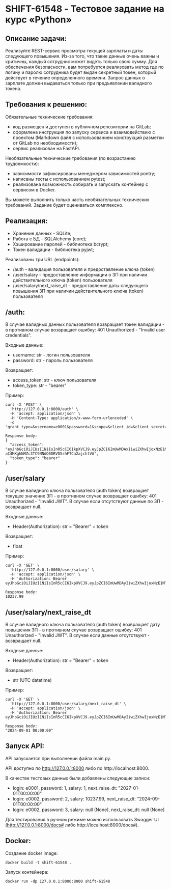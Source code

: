 # SHIFT-61548 - Тестовое задание на курс «Python»



## Описание задачи:

Реализуйте REST-сервис просмотра текущей зарплаты и даты следующего
повышения. Из-за того, что такие данные очень важны и критичны, каждый
сотрудник может видеть только свою сумму. Для обеспечения безопасности, вам
потребуется реализовать метод где по логину и паролю сотрудника будет выдан
секретный токен, который действует в течение определенного времени. Запрос
данных о зарплате должен выдаваться только при предъявлении валидного токена.

## Требования к решению:

Обязательные технические требования:
- код размещен и доступен в публичном репозитории на GitLab;
- оформлена инструкция по запуску сервиса и взаимодействию с проектом (Markdown файл с использованием конструкций разметки от GitLab по необходимости);
- сервис реализован на FastAPI.

Необязательные технические требования (по возрастанию трудоемкости):
- зависимости зафиксированы менеджером зависимостей poetry;
- написаны тесты с использованием pytest;
- реализована возможность собирать и запускать контейнер с сервисом в Docker.

Вы можете выполнить только часть необязательных технических требований.
Задание будет оцениваться комплексно.


## Реализация:

- Хранение данных       - SQLite;
- Работа с БД           - SQLAlchemy (core);
- Хэширование паролей   - библиотека bcrypt;
- Токен валидации       - библиотека pyjwt;

Реализованы три URL (endpoints):
- /auth - валидация пользователя и предоставление ключа (token)
- /user/salary - предоставление информации о ЗП при наличии действительного ключа (token) пользователя
- /user/salary/next_raise_dt - предоставление даты следующего повышения ЗП при наличии действительного ключа (token) пользователя

## /auth:

В случае валидных данных пользователя возвращает токен валидации - в противном случае возвращает ошибку: 401 Unauthorized - "Invalid user credentials".

Входные данные:
- username: str - логин пользователя
- password: str - пароль пользователя

Возвращает:
- access_token: str - ключ пользователя
- token_type: str - "bearer"


Пример:

```
curl -X 'POST' \
  'http://127.0.0.1:8000/auth' \
  -H 'accept: application/json' \
  -H 'Content-Type: application/x-www-form-urlencoded' \
  -d 'grant_type=&username=e0001&password=1&scope=&client_id=&client_secret='
	
Response body:
{
  "access_token": "eyJhbGciOiJIUzI1NiIsInR5cCI6IkpXVCJ9.eyJpZCI6ImUwMDAxIiwiZXhwIjoxNzE1MTg2MzQ5fQ.t_L-aC4MXghNMZc3TC9NNdQ0DRVDSrhFTCa2ajchtVA",
  "token_type": "bearer"
}
```

## /user/salary

В случае валидного ключа пользователя (auth token) возвращает текущее значение ЗП - в противном случае возвращает ошибку: 401 Unauthorized - "Invalid JWT".
В случае если отсутствуют данные по ЗП - возвращает null.

Входные данные:
- Header(Authorization): str = "Bearer" + token

Возвращает:
- float


Пример:

```
curl -X 'GET' \
  'http://127.0.0.1:8000/user/salary' \
  -H 'accept: application/json' \
  -H 'Authorization: Bearer eyJhbGciOiJIUzI1NiIsInR5cCI6IkpXVCJ9.eyJpZCI6ImUwMDAyIiwiZXhwIjoxNzE1MTg3ODk4fQ.hYwrU0T8MsJdOsi99OiID8phZLyLRIeL6Y0wA8E2weQ'
	
Response body:
10237.99
```

## /user/salary/next_raise_dt

В случае валидного ключа пользователя (auth token) возвращает дату повышения ЗП - в противном случае возвращает ошибку: 401 Unauthorized - "Invalid JWT".
В случае если данные отсутствуют - возвращает null.

Входные данные:
- Header(Authorization): str = "Bearer" + token

Возвращает:
- str (UTC datetime)


Пример:

```
curl -X 'GET' \
  'http://127.0.0.1:8000/user/salary/next_raise_dt' \
  -H 'accept: application/json' \
  -H 'Authorization: Bearer eyJhbGciOiJIUzI1NiIsInR5cCI6IkpXVCJ9.eyJpZCI6ImUwMDAyIiwiZXhwIjoxNzE1MTg4OTA3fQ.DUzkBYZ9LD5TSxy9fmdzHvGrB5oHmD2rtVAtnNfGCMc'
	
Response body:
"2024-09-01 00:00:00"
```

## Запуск API:

API запускается при выполнении файла main.py.

API доступно по http://127.0.0.1:8000 либо по http://localhost:8000.

В качестве тестовых данных были добавлены следующие записи:
- login: e0001, password: 1, salary: 1, next_raise_dt: "2027-01-01T00:00:00"
- login: e0002, password: 2, salary: 10237.99, next_raise_dt: "2024-09-01T00:00:00"
- login: e0002, password: 3, salary: null (None), next_raise_dt: null (None)

Для тестирования в ручном режиме можно использовать Swagger UI (http://127.0.0.1:8000/docs# либо http://localhost:8000/docs#).


## Docker:

Создание docker image:
```
docker build -t shift-61548 .
```

Запуск контейнера:
```
docker run -dp 127.0.0.1:8000:8000 shift-61548
```


